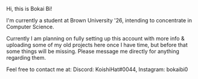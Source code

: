 Hi, this is Bokai Bi!
  
I'm currently a student at Brown University '26, intending to concentrate in Computer Science.
  
Currently I am planning on fully setting up this account with more info & uploading some of my old projects here once I have time, but before that some things will be missing. Please message me directly for anything regarding them.
  
Feel free to contact me at: Discord: KoishiHat#0044, Instagram: bokaibi0
